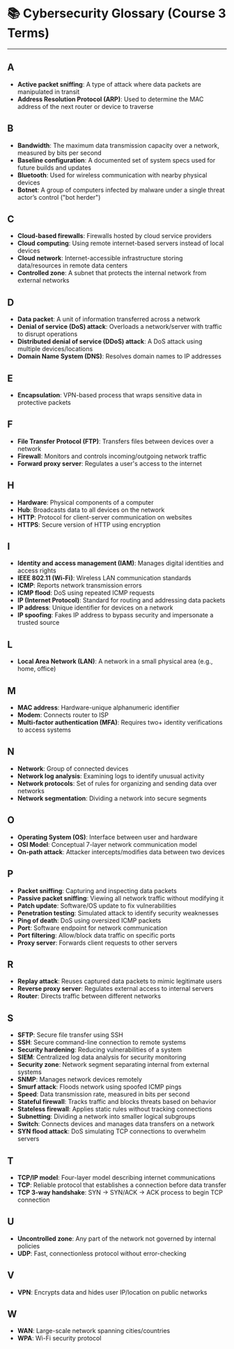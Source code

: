 # 📚 Cybersecurity Glossary (Course 3 Terms)

---

## A

- **Active packet sniffing**: A type of attack where data packets are manipulated in transit
- **Address Resolution Protocol (ARP)**: Used to determine the MAC address of the next router or device to traverse

## B

- **Bandwidth**: The maximum data transmission capacity over a network, measured by bits per second
- **Baseline configuration**: A documented set of system specs used for future builds and updates
- **Bluetooth**: Used for wireless communication with nearby physical devices
- **Botnet**: A group of computers infected by malware under a single threat actor’s control ("bot herder")

## C

- **Cloud-based firewalls**: Firewalls hosted by cloud service providers
- **Cloud computing**: Using remote internet-based servers instead of local devices
- **Cloud network**: Internet-accessible infrastructure storing data/resources in remote data centers
- **Controlled zone**: A subnet that protects the internal network from external networks

## D

- **Data packet**: A unit of information transferred across a network
- **Denial of service (DoS) attack**: Overloads a network/server with traffic to disrupt operations
- **Distributed denial of service (DDoS) attack**: A DoS attack using multiple devices/locations
- **Domain Name System (DNS)**: Resolves domain names to IP addresses

## E

- **Encapsulation**: VPN-based process that wraps sensitive data in protective packets

## F

- **File Transfer Protocol (FTP)**: Transfers files between devices over a network
- **Firewall**: Monitors and controls incoming/outgoing network traffic
- **Forward proxy server**: Regulates a user's access to the internet

## H

- **Hardware**: Physical components of a computer
- **Hub**: Broadcasts data to all devices on the network
- **HTTP**: Protocol for client-server communication on websites
- **HTTPS**: Secure version of HTTP using encryption

## I

- **Identity and access management (IAM)**: Manages digital identities and access rights
- **IEEE 802.11 (Wi-Fi)**: Wireless LAN communication standards
- **ICMP**: Reports network transmission errors
- **ICMP flood**: DoS using repeated ICMP requests
- **IP (Internet Protocol)**: Standard for routing and addressing data packets
- **IP address**: Unique identifier for devices on a network
- **IP spoofing**: Fakes IP address to bypass security and impersonate a trusted source

## L

- **Local Area Network (LAN)**: A network in a small physical area (e.g., home, office)

## M

- **MAC address**: Hardware-unique alphanumeric identifier
- **Modem**: Connects router to ISP
- **Multi-factor authentication (MFA)**: Requires two+ identity verifications to access systems

## N

- **Network**: Group of connected devices
- **Network log analysis**: Examining logs to identify unusual activity
- **Network protocols**: Set of rules for organizing and sending data over networks
- **Network segmentation**: Dividing a network into secure segments

## O

- **Operating System (OS)**: Interface between user and hardware
- **OSI Model**: Conceptual 7-layer network communication model
- **On-path attack**: Attacker intercepts/modifies data between two devices

## P

- **Packet sniffing**: Capturing and inspecting data packets
- **Passive packet sniffing**: Viewing all network traffic without modifying it
- **Patch update**: Software/OS update to fix vulnerabilities
- **Penetration testing**: Simulated attack to identify security weaknesses
- **Ping of death**: DoS using oversized ICMP packets
- **Port**: Software endpoint for network communication
- **Port filtering**: Allow/block data traffic on specific ports
- **Proxy server**: Forwards client requests to other servers

## R

- **Replay attack**: Reuses captured data packets to mimic legitimate users
- **Reverse proxy server**: Regulates external access to internal servers
- **Router**: Directs traffic between different networks

## S

- **SFTP**: Secure file transfer using SSH
- **SSH**: Secure command-line connection to remote systems
- **Security hardening**: Reducing vulnerabilities of a system
- **SIEM**: Centralized log data analysis for security monitoring
- **Security zone**: Network segment separating internal from external systems
- **SNMP**: Manages network devices remotely
- **Smurf attack**: Floods network using spoofed ICMP pings
- **Speed**: Data transmission rate, measured in bits per second
- **Stateful firewall**: Tracks traffic and blocks threats based on behavior
- **Stateless firewall**: Applies static rules without tracking connections
- **Subnetting**: Dividing a network into smaller logical subgroups
- **Switch**: Connects devices and manages data transfers on a network
- **SYN flood attack**: DoS simulating TCP connections to overwhelm servers

## T

- **TCP/IP model**: Four-layer model describing internet communications
- **TCP**: Reliable protocol that establishes a connection before data transfer
- **TCP 3-way handshake**: SYN → SYN/ACK → ACK process to begin TCP connection

## U

- **Uncontrolled zone**: Any part of the network not governed by internal policies
- **UDP**: Fast, connectionless protocol without error-checking

## V

- **VPN**: Encrypts data and hides user IP/location on public networks

## W

- **WAN**: Large-scale network spanning cities/countries
- **WPA**: Wi-Fi security protocol
